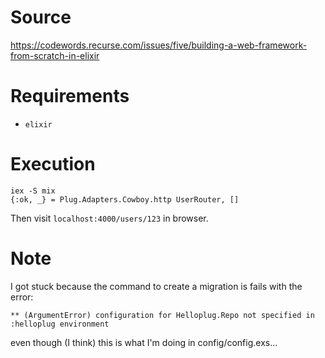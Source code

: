 # Source

https://codewords.recurse.com/issues/five/building-a-web-framework-from-scratch-in-elixir

# Requirements

- `elixir`

# Execution

```
iex -S mix
{:ok, _} = Plug.Adapters.Cowboy.http UserRouter, []
```
Then visit `localhost:4000/users/123` in browser.

# Note
I got stuck because the command to create a migration is fails with the error:
```
** (ArgumentError) configuration for Helloplug.Repo not specified in :helloplug environment
```
even though (I think) this is what I'm doing in config/config.exs...